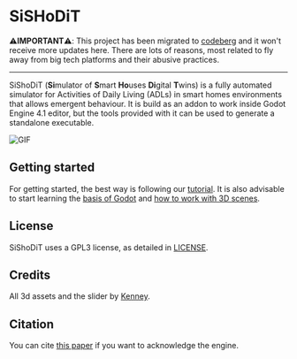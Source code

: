 # SiSHoDiT

⚠️**IMPORTANT**⚠️: This project has been migrated to [codeberg](https://codeberg.org/xiul/SiSHoDit) and it won't receive more updates here. There are lots of reasons, most related to fly away from big tech platforms and their abusive practices.

-------

SiShoDiT (**Si**mulator of **S**mart **Ho**uses **Di**gital **T**wins) is a fully automated simulator for Activities of Daily Living (ADLs) in smart homes environments that allows emergent behaviour. It is build as an addon to work inside Godot Engine 4.1 editor, but the tools provided with it can be used to generate a standalone executable.

![GIF](docs/figures/simulation.gif)

## Getting started
For getting started, the best way is following our [tutorial](docs/tutorial.md). It is also advisable to start learning the [basis of Godot](https://docs.godotengine.org/en/stable/getting_started/step_by_step/index.html) and [how to work with 3D scenes](https://docs.godotengine.org/en/stable/getting_started/first_3d_game/index.html).

## License
SiShoDiT uses a GPL3 license, as detailed in [LICENSE](LICENSE).

## Credits
All 3d assets and the slider by [Kenney](https://www.kenney.nl/).

## Citation
You can cite [this paper](https://doi.org/10.1007) if you want to acknowledge the engine.
